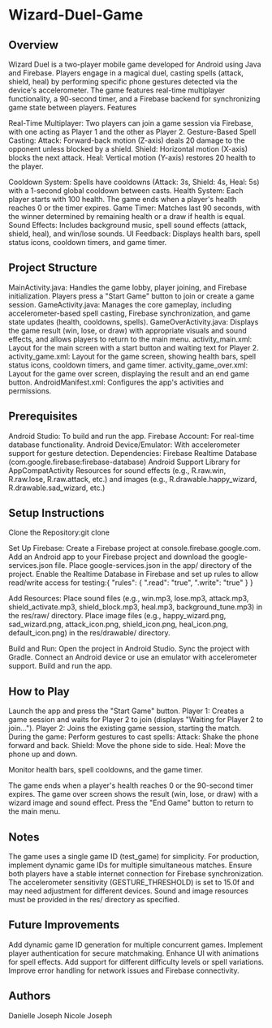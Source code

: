 # Wizard-Duel-Game

## Overview
Wizard Duel is a two-player mobile game developed for Android using Java and Firebase. Players engage in a magical duel, casting spells (attack, shield, heal) by performing specific phone gestures detected via the device's accelerometer. The game features real-time multiplayer functionality, a 90-second timer, and a Firebase backend for synchronizing game state between players.
Features

Real-Time Multiplayer: Two players can join a game session via Firebase, with one acting as Player 1 and the other as Player 2.
Gesture-Based Spell Casting:
Attack: Forward-back motion (Z-axis) deals 20 damage to the opponent unless blocked by a shield.
Shield: Horizontal motion (X-axis) blocks the next attack.
Heal: Vertical motion (Y-axis) restores 20 health to the player.


Cooldown System: Spells have cooldowns (Attack: 3s, Shield: 4s, Heal: 5s) with a 1-second global cooldown between casts.
Health System: Each player starts with 100 health. The game ends when a player's health reaches 0 or the timer expires.
Game Timer: Matches last 90 seconds, with the winner determined by remaining health or a draw if health is equal.
Sound Effects: Includes background music, spell sound effects (attack, shield, heal), and win/lose sounds.
UI Feedback: Displays health bars, spell status icons, cooldown timers, and game timer.

## Project Structure

MainActivity.java: Handles the game lobby, player joining, and Firebase initialization. Players press a "Start Game" button to join or create a game session.
GameActivity.java: Manages the core gameplay, including accelerometer-based spell casting, Firebase synchronization, and game state updates (health, cooldowns, spells).
GameOverActivity.java: Displays the game result (win, lose, or draw) with appropriate visuals and sound effects, and allows players to return to the main menu.
activity_main.xml: Layout for the main screen with a start button and waiting text for Player 2.
activity_game.xml: Layout for the game screen, showing health bars, spell status icons, cooldown timers, and game timer.
activity_game_over.xml: Layout for the game over screen, displaying the result and an end game button.
AndroidManifest.xml: Configures the app's activities and permissions.

## Prerequisites

Android Studio: To build and run the app.
Firebase Account: For real-time database functionality.
Android Device/Emulator: With accelerometer support for gesture detection.
Dependencies:
Firebase Realtime Database (com.google.firebase:firebase-database)
Android Support Library for AppCompatActivity
Resources for sound effects (e.g., R.raw.win, R.raw.lose, R.raw.attack, etc.) and images (e.g., R.drawable.happy_wizard, R.drawable.sad_wizard, etc.)



## Setup Instructions

Clone the Repository:git clone <repository-url>


Set Up Firebase:
Create a Firebase project at console.firebase.google.com.
Add an Android app to your Firebase project and download the google-services.json file.
Place google-services.json in the app/ directory of the project.
Enable the Realtime Database in Firebase and set up rules to allow read/write access for testing:{
  "rules": {
    ".read": "true",
    ".write": "true"
  }
}




Add Resources:
Place sound files (e.g., win.mp3, lose.mp3, attack.mp3, shield_activate.mp3, shield_block.mp3, heal.mp3, background_tune.mp3) in the res/raw/ directory.
Place image files (e.g., happy_wizard.png, sad_wizard.png, attack_icon.png, shield_icon.png, heal_icon.png, default_icon.png) in the res/drawable/ directory.


Build and Run:
Open the project in Android Studio.
Sync the project with Gradle.
Connect an Android device or use an emulator with accelerometer support.
Build and run the app.



## How to Play

Launch the app and press the "Start Game" button.
Player 1: Creates a game session and waits for Player 2 to join (displays "Waiting for Player 2 to join...").
Player 2: Joins the existing game session, starting the match.
During the game:
Perform gestures to cast spells:
Attack: Shake the phone forward and back.
Shield: Move the phone side to side.
Heal: Move the phone up and down.


Monitor health bars, spell cooldowns, and the game timer.


The game ends when a player's health reaches 0 or the 90-second timer expires.
The game over screen shows the result (win, lose, or draw) with a wizard image and sound effect.
Press the "End Game" button to return to the main menu.

## Notes

The game uses a single game ID (test_game) for simplicity. For production, implement dynamic game IDs for multiple simultaneous matches.
Ensure both players have a stable internet connection for Firebase synchronization.
The accelerometer sensitivity (GESTURE_THRESHOLD) is set to 15.0f and may need adjustment for different devices.
Sound and image resources must be provided in the res/ directory as specified.

## Future Improvements

Add dynamic game ID generation for multiple concurrent games.
Implement player authentication for secure matchmaking.
Enhance UI with animations for spell effects.
Add support for different difficulty levels or spell variations.
Improve error handling for network issues and Firebase connectivity.

## Authors
Danielle Joseph
Nicole Joseph

